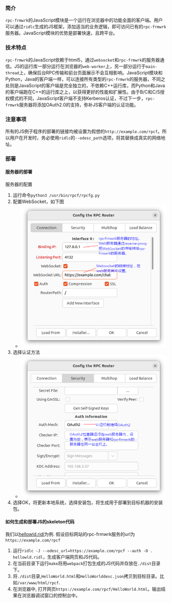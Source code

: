 ### 简介
`rpc-frmwrk`的JavaScript模块是一个运行在浏览器中的功能全面的客户端。用户可以通过`ridlc`生成的JS框架，添加适当的业务逻辑，即可访问已有的`rpc-frmwrk`服务器。JavaScript模块的优势是部署快速，且跨平台。

### 技术特点
`rpc-frmwrk`的JavaScript依赖于html5，通过`websocket`和`rpc-frmwrk`的服务器通信。JS的运行库一部分运行在浏览器的`web-worker`上，另一部分运行于`main-thread`上，确保后台RPC传输和前台页面展示不会互相影响。JavaScript模块和Python，Java的客户端一样，可以连接所有类型的`rpc-frmwrk`的服务器，不同之处则是JavaScript的客户端是完全独立的，不依赖C++运行库，而Python和Java的客户端跑在C++的运行库之上，以获得更好的性能和扩展性。由于B/C和C/S授权模式的不同，JavaScript客户端不支持Kerberos认证，不过下一步，`rpc-frmwrk`服务器将添加OAuth2.0的支持，弥补JS客户端的认证功能。

### 注意事项
所有的JS例子程序的部署的链接均被设置为假想的`http://example.com/rpcf`。所以用户在开发时，务必使用`ridlc`的`--odesc_path`选项，将其替换成真实的网络地址。

### 部署
#### 服务器的部署
服务器的配置
1. 运行命令`python3 /usr/bin/rpcf/rpcfg.py`
2. 配置WebSocket，如下图
   * ![OAuth2-1](../pics/OAuth2-1_cn.png)
3. 选择认证方法
   * ![OAuth2-2](../pics/OAuth2-2_cn.png) 
4. 选择OK，将更新本地系统，选择安装包，将生成用于部署到目标机器的安装包。

#### 如何生成和部署JS的skeleton代码
我们以[hellowld.ridl](https://github.com/zhiming99/rpc-frmwrk/blob/master/examples/hellowld.ridl)为例. 假设目标网站的rpc-frmwrk服务的url为`https://example.com/rpcf`
1. 运行`ridlc -J --odesc_url=https://example.com/rpcf --auth -O . hellowld.ridl`，生成客户端网页和JS代码。
2. 在当前目录下运行`make`将用`webpack`打包生成的JS代码并存放在`./dist`目录下。
3. 将`./dist`目录,`HelloWorld.html`和`HelloWorlddesc.json`拷贝到目标目录。比如`/var/www/html/rpcf`.
4. 在浏览器中, 打开网页`https://example.com/rpcf/HelloWorld.html`。输出结果在浏览器调试窗口的控制台中。



